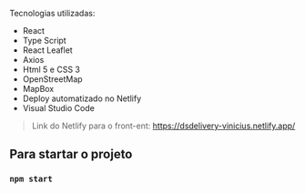 Tecnologias utilizadas:
- React
- Type Script
- React Leaflet
- Axios
- Html 5 e CSS 3
- OpenStreetMap
- MapBox
- Deploy automatizado no Netlify
- Visual Studio Code

> Link do Netlify para o front-ent: https://dsdelivery-vinicius.netlify.app/


## Para startar o projeto
### `npm start`
